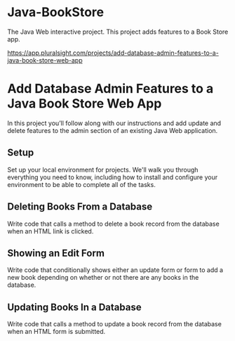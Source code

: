 # Java-BookStore
The Java Web interactive project.  This project adds features to a Book Store app.

https://app.pluralsight.com/projects/add-database-admin-features-to-a-java-book-store-web-app

# Add Database Admin Features to a Java Book Store Web App

In this project you’ll follow along with our instructions and add update and delete features to the admin section of an existing Java Web application.

## Setup
Set up your local environment for projects. We'll walk you through everything you need to know, including how to install and configure your environment to be able to complete all of the tasks.

## Deleting Books From a Database
Write code that calls a method to delete a book record from the database when an HTML link is clicked.

## Showing an Edit Form
Write code that conditionally shows either an update form or form to add a new book depending on whether or not there are any books in the database.

## Updating Books In a Database
Write code that calls a method to update a book record from the database when an HTML form is submitted.

